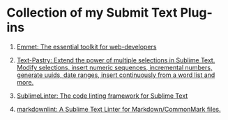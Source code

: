 # Collection of my Submit Text Plug-ins

1. [Emmet: The essential toolkit for web-developers](https://github.com/emmetio/sublime-text-plugin)

2. [Text-Pastry: Extend the power of multiple selections in Sublime Text. Modify selections, insert numeric sequences, incremental numbers, generate uuids, date ranges, insert continuously from a word list and more.](https://github.com/duydao/Text-Pastry)

3. [SublimeLinter: The code linting framework for Sublime Text](https://github.com/SublimeLinter/SublimeLinter)

4. [markdownlint: A Sublime Text Linter for Markdown/CommonMark files.](https://github.com/jonlabelle/SublimeLinter-contrib-markdownlint)
